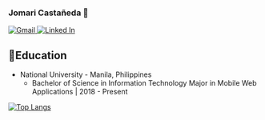 

<!--
**jomcas/jomcas** is a ✨ _special_ ✨ repository because its `README.md` (this file) appears on your GitHub profile.

Here are some ideas to get you started:

- 🔭 I’m currently working on ...
- 🌱 I’m currently learning ...
- 👯 I’m looking to collaborate on ...
- 🤔 I’m looking for help with ...
- 💬 Ask me about ...
- 📫 How to reach me: ...
- 😄 Pronouns: ...
- ⚡ Fun fact: ...
-->

### Jomari Castañeda 👋
<p align="left">
  <a href="mailto:jomarilcastaneda@gmail.com">
    <img src="https://img.shields.io/badge/Gmail-D14836?style=for-the-badge&logo=gmail&logoColor=white" alt="Gmail">
  </a>
  <a href="https://www.linkedin.com/in/jomari-casta%C3%B1eda-37a543208/">
    <img src="https://img.shields.io/badge/LinkedIn-0077B5?style=for-the-badge&logo=linkedin&logoColor=white" alt="Linked In">
  </a>
</p>

## 🎒Education
* National University - Manila, Philippines
  * Bachelor of Science in Information Technology Major in Mobile Web Applications | 2018 - Present


[![Top Langs](https://github-readme-stats.vercel.app/api/top-langs/?username=jomcas)](https://github.com/anuraghazra/github-readme-stats)

